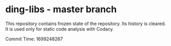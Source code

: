 # ding-libs - master branch

This repository contains frozen state of the repository.
Its history is cleared. It is used only for static code
analysis with Codacy.

Commit Time: 1699248267